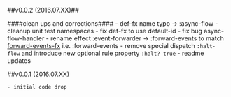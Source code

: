 ##v0.0.2  (2016.07.XX)##

####clean ups and corrections####
    - def-fx name typo -> :async-flow
    - cleanup unit test namespaces
    - fix def-fx to use default-id
    - fix bug async-flow-handler
    - rename effect :event-forwarder -> :forward-events to match [forward-events-fx](https://github.com/Day8/re-frame-forward-events-fx) i.e. :forward-events 
    - remove special dispatch `:halt-flow` and introduce new optional rule property `:halt? true`
    - readme updates
    
##v0.0.1  (2016.07.XX)

    - initial code drop
